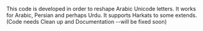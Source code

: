 This code is developed in order to reshape Arabic Unicode letters. It works for Arabic, Persian and perhaps Urdu. It supports Harkats to some extends. (Code needs Clean up and Documentation --will be fixed soon)